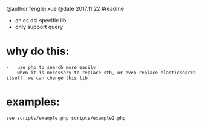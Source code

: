 @author fenglei.xue
@date   2017.11.22
#readme

-   an es dsl specific lib
-   only support query

# why do this:
    -   use php to search more easily
    -   when it is necessary to replace sth, or even replace elasticsearch itself, we can change this lib

# examples:
    see scripts/example.php scripts/example2.php
